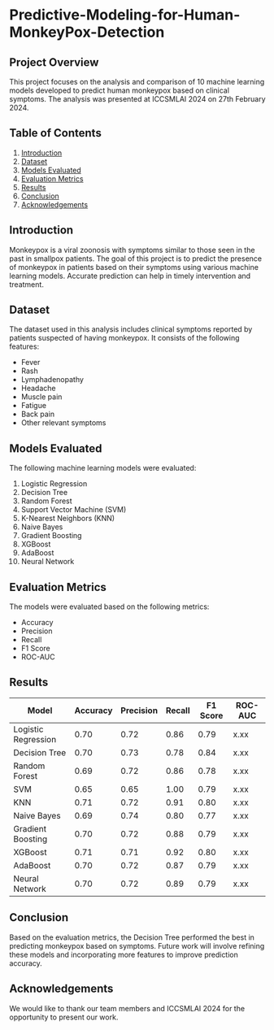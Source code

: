 # Predictive-Modeling-for-Human-MonkeyPox-Detection

## Project Overview

This project focuses on the analysis and comparison of 10 machine learning models developed to predict human monkeypox based on clinical symptoms. The analysis was presented at ICCSMLAI 2024 on 27th February 2024.

## Table of Contents

1. [Introduction](#introduction)
2. [Dataset](#dataset)
3. [Models Evaluated](#models-evaluated)
4. [Evaluation Metrics](#evaluation-metrics)
5. [Results](#results)
6. [Conclusion](#conclusion)
7. [Acknowledgements](#acknowledgements)

## Introduction

Monkeypox is a viral zoonosis with symptoms similar to those seen in the past in smallpox patients. The goal of this project is to predict the presence of monkeypox in patients based on their symptoms using various machine learning models. Accurate prediction can help in timely intervention and treatment.

## Dataset

The dataset used in this analysis includes clinical symptoms reported by patients suspected of having monkeypox. It consists of the following features:
- Fever
- Rash
- Lymphadenopathy
- Headache
- Muscle pain
- Fatigue
- Back pain
- Other relevant symptoms

## Models Evaluated

The following machine learning models were evaluated:
1. Logistic Regression
2. Decision Tree
3. Random Forest
4. Support Vector Machine (SVM)
5. K-Nearest Neighbors (KNN)
6. Naive Bayes
7. Gradient Boosting
8. XGBoost
9. AdaBoost
10. Neural Network

## Evaluation Metrics

The models were evaluated based on the following metrics:
- Accuracy
- Precision
- Recall
- F1 Score
- ROC-AUC

## Results

| Model                 | Accuracy | Precision | Recall | F1 Score | ROC-AUC |
|-----------------------|----------|-----------|--------|----------|---------|
| Logistic Regression   | 0.70     | 0.72      | 0.86   | 0.79     | x.xx    |
| Decision Tree         | 0.70     | 0.73      | 0.78   | 0.84     | x.xx    |
| Random Forest         | 0.69     | 0.72      | 0.86   | 0.78     | x.xx    |
| SVM                   | 0.65     | 0.65      | 1.00   | 0.79     | x.xx    |
| KNN                   | 0.71     | 0.72      | 0.91   | 0.80     | x.xx    |
| Naive Bayes           | 0.69     | 0.74      | 0.80   | 0.77     | x.xx    |
| Gradient Boosting     | 0.70     | 0.72      | 0.88   | 0.79     | x.xx    |
| XGBoost               | 0.71     | 0.71      | 0.92   | 0.80     | x.xx    |
| AdaBoost              | 0.70     | 0.72      | 0.87   | 0.79     | x.xx    |
| Neural Network        | 0.70     | 0.72      | 0.89   | 0.79     | x.xx    |

## Conclusion

Based on the evaluation metrics, the Decision Tree performed the best in predicting monkeypox based on symptoms. Future work will involve refining these models and incorporating more features to improve prediction accuracy.

## Acknowledgements

We would like to thank our team members and ICCSMLAI 2024 for the opportunity to present our work.

